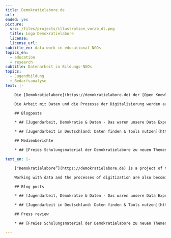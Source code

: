 ```yaml
---
title: Demokratielabore.de
url:
ended: yes
picture:
  src: /files/projects/illustration_vorab_dl.png
  title: Logo Demokratielabore
  license:
  license_url:
subtitle_en: data work in educational NGOs
topics_en:
  - education
  - research
subtitle: Datenarbeit in Bildungs-NGOs
topics:
  - Jugendbildung
  - Bedarfsanalyse
text: |-

    Die [Demokratielabore](https://demokratielabore.de) der [Open Knowledge Foundation Deutschland](https://okfn.de) führen mit Jugendlichen in Jugendeinrichtungen deutschlandweit Workshops zu digitalen, technologischen und gesellschaftlichen Themen durch. Wir ermutigen sie damit, aktiv die Gesellschaft mitzugestalten.

    Die Arbeit mit Daten und die Prozesse der Digitalisierung werden auch für gemeinnützige Organisationen immer wichtiger. Von Oktober bis Dezember 2017 haben wir zu diesem Thema zwei Workshops mit Fachkräften aus der Jugendarbeit durchgeführt. Ziel war es, die Erfahrungen aus der alltäglichen, digitalen Arbeit aufzuarbeiten und zu diskutieren. Zusätzlich haben wir eine Umfrage zu digitalen Kompetenzen, Daten und Tools mit verschieden Vertreter/innen aus der Jugendarbeit durchgeführt. Die Ergebnisse unserer Analyse und Tipps aus den Workshops findet ihr zusammengefasst [hier](https://bedarfsanalyse.demokratielabore.de). Von Januar bis Juli 2018 haben wir darauf aufbauend vier Workshops zur Nutzung von offenen Daten in der Jugendarbeit, digitalem Storytelling, Citizen Science und Twitteranalysen gegeben. Die Lernmaterialien dazu gibt es [hier](https://demokratielabore.de/publikationen). Außerdem veranstalteten wir eine [Data Expedition](https://dataexpedition.demokratielabore.de) und einen [Datenspaziergang durch Berlin Kreuzberg](https://spaziergang.demokratielabore.de).

    ## Blogposts

    * ## [Jugendarbeit, Demokratie & Daten - Das waren unsere Data Expedition & der Datenspaziergang](https://datenschule.de/blog/2018/07/DS-data-expedition-datenspaziergang/)

    * ## [Jugendarbeit in Deutschland: Daten finden & Tools nutzen](https://datenschule.de/blog/2018/01/DS-jugendarbeit-daten-tools/)

    ## Medienberichte

    * ## [Freies Schulungsmaterial der Demokratielabore zu neuen Themen der Jugendarbeit (Medienpädagogik-Praxisblog, September 2018)](https://www.medienpaedagogik-praxis.de/2018/09/06/freies-schulungsmaterial-der-demokratielabore/)

text_en: |-

    ["Demokratielabore”](https://demokratielabore.de) is a project of the [Open Knowledge Foundation Germany](https://okfn.de), in which we conduct workshops on digital, technological and social issues with young people in youth centers. We encourage them to actively participate in society.

    Working with data and the processes of digitization are also becoming increasingly important for nonprofit organizations. From October to December 2017, we held two workshops with youth experts on this topic. The aim was to work up and discuss experiences from everyday digital work. In addition, we carried out a survey on digital skills, data and tools with different representatives of youth work. The results of our analysis and tips from the workshops are summarized [here](https://bedarfsanalyse.demokratielabore.de). From January to July 2018, we held four workshops on the use of open data in youth work, digital storytelling, Citizen Science and Twitter analysis. The learning materials are available [here](https://demokratielabore.de/publikationen). In addition, we organized a [Data Expedition](https://dataexpedition.demokratielabore.de) and a [data walk through Berlin Kreuzberg](https://spaziergang.demokratielabore.de).

    ## Blog posts

    * ## [Jugendarbeit, Demokratie & Daten - Das waren unsere Data Expedition & der Datenspaziergang](https://datenschule.de/blog/2018/07/DS-data-expedition-datenspaziergang/)

    * ## [Jugendarbeit in Deutschland: Daten finden & Tools nutzen](https://datenschule.de/blog/2018/01/DS-jugendarbeit-daten-tools/)

    ## Press review

    * ## [Freies Schulungsmaterial der Demokratielabore zu neuen Themen der Jugendarbeit (Medienpädagogik-Praxisblog, September 2018)](https://www.medienpaedagogik-praxis.de/2018/09/06/freies-schulungsmaterial-der-demokratielabore/)

---
```

